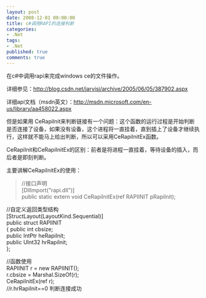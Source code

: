 ```yaml
---
layout: post
date: 2008-12-01 00:00:00
title: c#调用RAPI的连接判断
categories:
- .Net
tags:
- .Net
published: true
comments: true
---
```

<p>在c#中调用rapi来完成windows ce的文件操作。</p>

<p>详细参见：<a href="http://blog.csdn.net/jarvisj/archive/2005/06/05/387902.aspx" target="_blank">http://blog.csdn.net/jarvisj/archive/2005/06/05/387902.aspx</a></p>

<p>详细api文档（msdn英文）：<a href="http://msdn.microsoft.com/en-us/library/aa458022.aspx" target="_blank">http://msdn.microsoft.com/en-us/library/aa458022.aspx</a></p>

<p>但是如果用 CeRapiInit来判断链接有一个问题：这个函数的运行过程是开始判断是否连接了设备，如果没有设备，这个进程将一直挂着，直到插上了设备才继续执行，这样就不能马上给出判断，所以可以采用CeRapiInitEx函数。</p>

<p>CeRapiInit和CeRapiInitEx的区别：前者是将进程一直挂着，等待设备的插入，而后者是即刻判断。</p>

<p>主要讲解CeRapiInitEx的使用：
<blockquote>//接口声明<br />
[DllImport("rapi.dll")]<br />
public static extern void CeRapiInitEx(ref RAPIINIT pRapiInit);</blockquote></p>

<p>//自定义返回类型结构<br />
[StructLayout(LayoutKind.Sequential)]<br />
public struct RAPIINIT<br />
{
public int cbsize;<br />
public IntPtr heRapiInit;<br />
public UInt32 hrRapiInit;<br />
};</p>

<p>//函数使用<br />
RAPIINIT r = new RAPIINIT();<br />
r.cbsize = Marshal.SizeOf(r);<br />
CeRapiInitEx(ref r);<br />
//r.hrRapiInit==0 判断连接成功</p>
